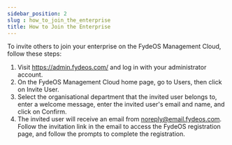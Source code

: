 ```yaml
---
sidebar_position: 2
slug : how_to_join_the_enterprise
title: How to Join the Enterprise
---
```

To invite others to join your enterprise on the FydeOS Management Cloud, follow these steps:
1. Visit https://admin.fydeos.com/ and log in with your administrator account.
2. On the FydeOS Management Cloud home page, go to Users, then click on Invite User.
3. Select the organisational department that the invited user belongs to, enter a welcome message, enter the invited user's email and name, and click on Confirm.
4. The invited user will receive an email from noreply@email.fydeos.com. Follow the invitation link in the email to access the FydeOS registration page, and follow the prompts to complete the registration.
